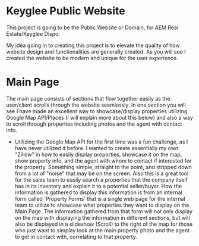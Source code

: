 # Keyglee Public Website
 
This project is going to be the Public Website or Domain, for AEM Real Estate/Keyglee Dispo.

My idea going in to creating this project is to elevate the quality of how website design and functionalities are generally created. As you will see I created the website to be modern and unique for the user experience. 

# Main Page

The main page consists of sections that flow together easily as the user/client scrolls through the website seamlessly. In one section you will see I have made an excellent way to showcase/display properties utilizing Google Map API/Places (I will explain more about this below) and also a way to scroll through properties including photos and the agent with contact info.

  - Utilizing the Google Map API for the first time was a fun challenge, as I have never utilized it before. I wanted to create essentially my own "Zillow" in how to easily display proporties, showcase it on the map, show property info, and the agent with whom to contact if interested for the property. Something simple, straight to the point, and stripped down from a lot of "noise" that may be on the screen. Also this is a great tool for the sales team to easily search a properties that the company itself has in its inventory and explain it to a potential seller/buyer. How the information is gathered to display this information is from an internal form called 'Property Forms' that is a single web page for the internal team to utilize to showcase what properties they want to display on the Main Page. The information gathered from that form will not only display on the map with displaying the information in different sections, but will also be displayed in a slideshow (Scroll) to the right of the map for those who just want to simplay look at the main property photo and the agent to get in contact with, correlating to that property.
